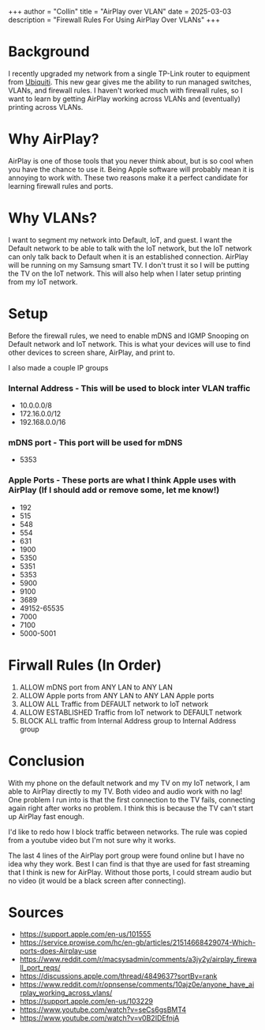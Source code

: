 +++
author = "Collin"
title =  "AirPlay over VLAN"
date =  2025-03-03
description = "Firewall Rules For Using AirPlay Over VLANs"
+++

# Background
I recently upgraded my network from a single TP-Link router to equipment from [Ubiquiti](https://www.ui.com/introduction). This new gear gives me the ability to run managed switches, VLANs, and firewall rules. I haven't worked much with firewall rules, so I want to learn by getting AirPlay working across VLANs and (eventually) printing across VLANs.

# Why AirPlay?

AirPlay is one of those tools that you never think about, but is so cool when you have the chance to use it. Being Apple software will probably mean it is annoying to work with. These two reasons make it a perfect candidate for learning firewall rules and ports.

# Why VLANs?

I want to segment my network into Default, IoT, and guest. I want the Default network to be able to talk with the IoT network, but the IoT network can only talk back to Default when it is an established connection. AirPlay will be running on my Samsung smart TV. I don't trust it so I will be putting the TV on the IoT network. This will also help when I later setup printing from my IoT network.

# Setup

Before the firewall rules, we need to enable mDNS and IGMP Snooping on Default network and IoT network. This is what your devices will use to find other devices to screen share, AirPlay, and print to.

I also made a couple IP groups

### Internal Address - This will be used to block inter VLAN traffic

- 10.0.0.0/8
- 172.16.0.0/12
- 192.168.0.0/16

### mDNS port - This port will be used for mDNS

- 5353

### Apple Ports - These ports are what I think Apple uses with AirPlay (If I should add or remove some, let me know!)

- 192
- 515
- 548
- 554
- 631
- 1900
- 5350
- 5351
- 5353
- 5900
- 9100
- 3689
- 49152-65535
- 7000
- 7100
- 5000-5001

# Firwall Rules (In Order)

1. ALLOW mDNS port from ANY LAN to ANY LAN
2. ALLOW Apple ports from ANY LAN to ANY LAN Apple ports
3. ALLOW ALL Traffic from DEFAULT network to IoT network
4. ALLOW ESTABLISHED Traffic from IoT network to DEFAULT network
5. BLOCK ALL traffic from Internal Address group to Internal Address group


# Conclusion

With my phone on the default network and my TV on my IoT network, I am able to AirPlay directly to my TV. Both video and audio work with no lag! One problem I run into is that the first connection to the TV fails, connecting again right after works no problem. I think this is because the TV can't start up AirPlay fast enough. 

I'd like to redo how I block traffic between networks. The rule was copied from a youtube video but I'm not sure why it works. 

The last 4 lines of the AirPlay port group were found online but I have no idea why they work. Best I can find is that thye are used for fast streaming that I think is new for AirPlay. Without those ports, I could stream audio but no video (it would be a black screen after connecting).

# Sources 
- https://support.apple.com/en-us/101555
- https://service.prowise.com/hc/en-gb/articles/21514668429074-Which-ports-does-Airplay-use
- https://www.reddit.com/r/macsysadmin/comments/a3jy2y/airplay_firewall_port_reqs/
- https://discussions.apple.com/thread/4849637?sortBy=rank
- https://www.reddit.com/r/opnsense/comments/10ajz0e/anyone_have_airplay_working_across_vlans/
- https://support.apple.com/en-us/103229
- https://www.youtube.com/watch?v=seCs6gsBMT4
- https://www.youtube.com/watch?v=v0B2IDEfnjA
